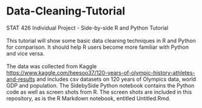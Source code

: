 # Data-Cleaning-Tutorial
STAT 426 Individual Project - Side-by-side R and Python Tutorial
<br>
<br>
This tutorial will show some basic data cleaning techniques in R and Python for comparison. It should help R users become more familiar with Python and vice versa.
<br>
<br>
The data was collected from Kaggle https://www.kaggle.com/heesoo37/120-years-of-olympic-history-athletes-and-results and includes csv datasets on 120 years of Olympics data, world GDP and population. The SidebySide Python notebook contains the Python code as well as screen shots from R. The screen shots are included in this repository, as is the R Markdown notebook, entitled Untitled.Rmd.
